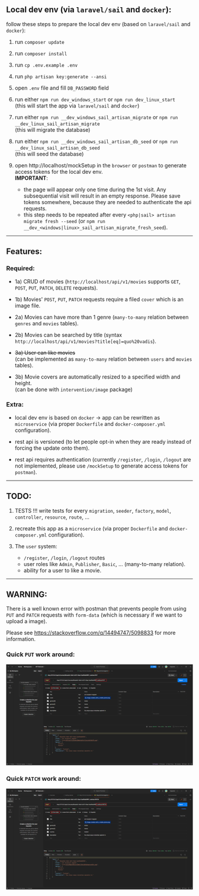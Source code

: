 ## Local dev env (via `laravel/sail` and `docker`):

follow these steps to prepare the local dev env (based on `laravel/sail` and `docker`):

1. run `composer update`

2. run `composer install`

3. run `cp .env.example .env`

4. run `php artisan key:generate --ansi`

5. open `.env` file and fill `DB_PASSWORD` field

6. run either `npm run dev_windows_start` or `npm run dev_linux_start`\
    (this will start the app via `laravel/sail` and `docker`)

7. run either `npm run __dev_windows_sail_artisan_migrate` or `npm run __dev_linux_sail_artisan_migrate`\
    (this will migrate the database)

8. run either `npm run __dev_windows_sail_artisan_db_seed` or `npm run __dev_linux_sail_artisan_db_seed`\
    (this will seed the database)

9. open http://localhost/mockSetup in the `browser` or `postman` to generate access tokens for the local dev env.\
    **IMPORTANT**:
    - the page will appear only one time during the 1st visit. Any subsequential visit will result in an empty response. Please save tokens somewhere, because they are needed to authenticate the api requests.
    - this step needs to be repeated after every `<php|sail> artisan migrate fresh --seed` (or `npm run __dev_<windows|linux>_sail_artisan_migrate_fresh_seed`).

----

## Features:

### Required:

- 1a) CRUD of movies (`http://localhost/api/v1/movies` supports `GET`, `POST`, `PUT`, `PATCH`, `DELETE` requests).

- 1b) Movies' `POST`, `PUT`, `PATCH` requests require a filed `cover` which is an image file.

- 2a) Movies can have more than 1 genre (`many-to-many` relation between `genres` and `movies` tables).

- 2b) Movies can be searched by title (syntax `http://localhost/api/v1/movies?title[eq]=quo%20vadis`).

- ~~3a) User can like movies~~\
    (can be implemented as `many-to-many` relation between `users` and `movies` tables).

- 3b) Movie covers are automatically resized to a specified width and height.\
    (can be done with `intervention/image` package)

### Extra:

- local dev env is based on `docker` -> app can be rewritten as `microservice` (via proper `Dockerfile` and `docker-composer.yml` configuration).

- rest api is versioned (to let people opt-in when they are ready instead of forcing the update onto them).

- rest api requires authentication (currently `/register`, `/login`, `/logout` are not implemented, please use `/mockSetup` to generate access tokens for `postman`).

----

## TODO:

1. TESTS !!! write tests for every `migration`, `seeder`, `factory`, `model`, `controller`, `resource`, `route`, ...

2. recreate this app as a `microservice` (via proper `Dockerfile` and `docker-composer.yml` configuration).

3. The `user` system:
    - `/register`, `/login`, `/logout` routes
    - user roles like `Admin`, `Publisher`, `Basic`, ... (many-to-many relation).
    - ability for a user to like a movie.

----

## WARNING:

There is a well known error with postman that prevents people from using `PUT` and `PATCH` requests with `form-data` (which is necessary if we want to upload a image).

Please see https://stackoverflow.com/q/14494747/5098833 for more information.

### Quick `PUT` work around:
![plot](./.README/assets/postman_workaround_PUT.png)

### Quick `PATCH` work around:
![plot](./.README/assets/postman_workaround_PATCH.png)
